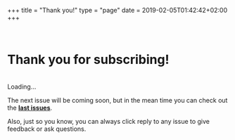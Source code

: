 +++
title = "Thank you!"
type = "page"
date = 2019-02-05T01:42:42+02:00
+++

<br />

# Thank you for subscribing!

<div class="text-left">

<br />

<div id="osw-alert"></div>

<div class="spinner-border text-primary" role="status" id="osw-loader">
  <span class="sr-only">Loading...</span>
</div>

The next issue will be coming soon, but in the mean time you can check out the **[last issues](/#past-issues)**.

Also, just so you know, you can always click reply to any issue to give feedback or ask questions.

</div>


<script type="application/javascript">
$(document).ready(function() {
  var urlParams = new URLSearchParams(window.location.search);
  var token = urlParams.get('token');
  var contactId = urlParams.get('contact');
  if (token == null || contactId == null) {
    hideLoader();
    displayError('Error confirming your subscription. Please click again on the link provided in the email.');
    return;
  }

  var query = 'mutation($input: VerifyContactInput!) { verifyContact(input: $input) }';
  var variables = {
    input: {
      id: decodeURIComponent(contactId),
      token: token,
    },
  };
  graphqlReq(query, variables)
  .done(function(data) {
    if (data.errors && data.errors.length > 0) {
       displayError(data.errors[0].message);
       return ;
    }
    displaySuccess('You are now subscribed to <b>Open Source Weekly</b>');
  })
  .fail(function() {
    displayError('Error confirming your subscription. Please click again on the link provided in the email.');
  })
  .always(function() {
    hideLoader();
  })
});
</script>
